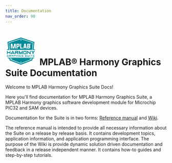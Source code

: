 ```yaml
---
title: Documentation
nav_order: 90
---
```


# ![Microchip Technology](docs/images/mhgs.png) MPLAB® Harmony Graphics Suite Documentation

Welcome to MPLAB Harmony Graphics Suite Docs!

Here you'll find documentation for MPLAB Harmony Graphics Suite, a MPLAB Harmony graphics software development module for Microchip PIC32 and SAM devices.

Documentation for the Suite is in two forms: [Reference manual](https://automaate.github.io/gen2_wiki_sandbox/docs/html/index.html) and [Wiki](https://github.com/Microchip-MPLAB-Harmony/gfx/wiki).

The reference manual is intended to provide all necessary information about the Suite on a release by release basis. It contains development topics, application information, and application programming interface. The purpose of the Wiki is provide dynamic solution driven documentation and feedback in a release independent manner. It contains how-to guides and step-by-step tutorials.
